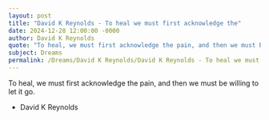 ```yaml
---
layout: post
title: "David K Reynolds - To heal we must first acknowledge the"
date: 2024-12-28 12:00:00 -0000
author: David K Reynolds
quote: "To heal, we must first acknowledge the pain, and then we must be willing to let it go."
subject: Dreams
permalink: /Dreams/David K Reynolds/David K Reynolds - To heal we must first acknowledge the
---
```


To heal, we must first acknowledge the pain, and then we must be willing to let it go.

- David K Reynolds
